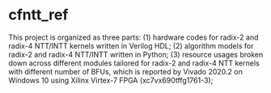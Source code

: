 # cfntt_ref
This project is organized as three parts: 
(1) hardware codes for radix-2 and radix-4 NTT/INTT kernels written in Verilog HDL; 
(2) algorithm models for radix-2 and radix-4 NTT/INTT  written in Python;
(3) resource usages broken down across different modules tailored for radix-2 and radix-4 NTT kernels with different number of BFUs, which is reported by Vivado 2020.2 on Windows 10 using Xilinx Virtex-7 FPGA (xc7vx690tffg1761-3);
